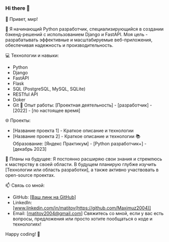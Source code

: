 ### Hi there 👋

<!--
**Maximuz2004/Maximuz2004** is a ✨ _special_ ✨ repository because its `README.md` (this file) appears on your GitHub profile.

Here are some ideas to get you started:

- 🔭 I’m currently working on ...
- 🌱 I’m currently learning ...
- 👯 I’m looking to collaborate on ...
- 🤔 I’m looking for help with ...
- 💬 Ask me about ...
- 📫 How to reach me: ...
- 😄 Pronouns: ...
- ⚡ Fun fact: ...
-->
👋 Привет, мир!

🐍 Я начинающий Python разработчик, специализирующийся в создании бэкенд-решений с использованием Django и FastAPI. Моя цель - разрабатывать эффективные и масштабируемые веб-приложения, обеспечивая надежность и производительность.

💻 Технологии и навыки:
- Python
- Django
- FastAPI
- Flask
- SQL (PostgreSQL, MySQL, SQLite)
- RESTful API
- Doker
- Git
🚀 Опыт работы:
[Проектная деятельность] - [разработчик] - [2022] - [по настоящее время]

🌐 Проекты:
- [Название проекта 1] - Краткое описание и технологии
- [Название проекта 2] - Краткое описание и технологии
📚 Образование:
[Яндекс Практикум] - [Python разработчик+] - [декабрь 2023]

🌱 Планы на будущее:
Я постоянно расширяю свои знания и стремлюсь к мастерству в своей области. В будущем планирую глубже изучить [Технологии или область разработки], а также активно участвовать в open-source проектах.

📫 Связь со мной:
- GitHub: [[Ваш линк на GitHub](https://github.com/Maximuz2004)]
- LinkedIn: [www.linkedin.com/in/matitov(https://github.com/Maximuz2004)]
- Email: [matitov2004@gmail.com]
Свяжитесь со мной, если у вас есть вопросы, предложения или просто хотите пообщаться о коде и технологиях!

Happy coding! 🚀

